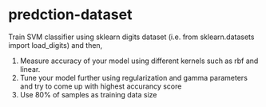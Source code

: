 # predction-dataset
Train SVM classifier using sklearn digits dataset (i.e. from sklearn.datasets import load_digits) and then,

1. Measure accuracy of your model using different kernels such as rbf and linear.
2. Tune your model further using regularization and gamma parameters and try to come up with highest accurancy score
3. Use 80% of samples as training data size

